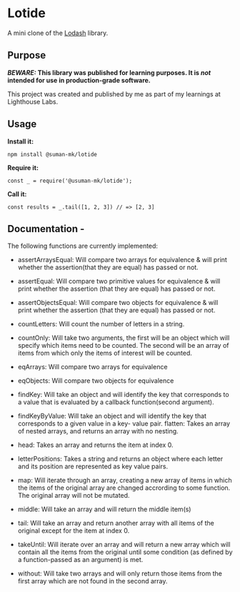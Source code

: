 # Lotide

A mini clone of the [Lodash](https://lodash.com) library.

## Purpose

**_BEWARE:_ This library was published for learning purposes. It is _not_ intended for use in production-grade software.**

This project was created and published by me as part of my learnings at Lighthouse Labs. 

## Usage

**Install it:**

`npm install @suman-mk/lotide`

**Require it:**

`const _ = require('@usuman-mk/lotide');`

**Call it:**

`const results = _.tail([1, 2, 3]) // => [2, 3]`

## Documentation -

The following functions are currently implemented:

* assertArraysEqual: Will compare two arrays for equivalence & will print whether the assertion(that they are equal) has passed or not.

* assertEqual: Will compare two primitive values for equivalence & will print whether the assertion (that they are equal) has passed or not.

* assertObjectsEqual: Will compare two objects for equivalence & will print whether the assertion (that they are equal) has passed or not.

* countLetters: Will count the number of letters in a string.

* countOnly: Will take two arguments, the first will be an object which will specify which items need to be counted. The second will be an array of items from which only the items of interest will be counted.

* eqArrays: Will compare two arrays for equivalence

* eqObjects: Will compare two objects for equivalence

* findKey: Will take an object and will identify the key that corresponds to a value that is evaluated by a callback function(second argument).

* findKeyByValue: Will take an object and will identify the key that corresponds to a given value in a key- value pair.
flatten: Takes an array of nested arrays, and returns an array with no nesting.

* head: Takes an array and returns the item at index 0.

* letterPositions: Takes a string and returns an object where each letter and its position are represented as key value pairs.

* map: Will iterate through an array, creating a new array of items in which the items of the original array are changed accrording to some function. The original array will not be mutated.

* middle: Will take an array and will return the middle item(s)

* tail: Will take an array and return another array with all items of the original except for the item at index 0.

* takeUntil: Will iterate over an array and will return a new array which will contain all the items from the original until some condition (as defined by a function-passed as an argument) is met.

* without: Will take two arrays and will only return those items from the first array which are not found in the second array.